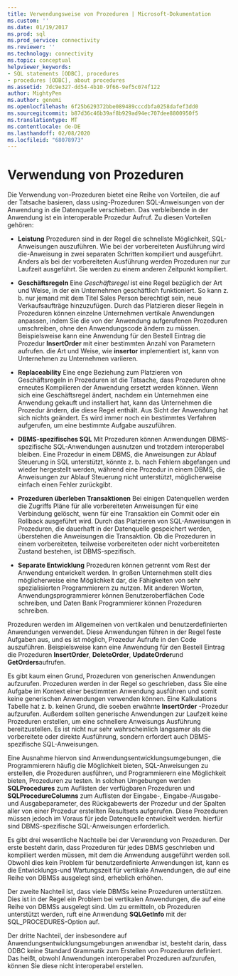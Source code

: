 ```yaml
---
title: Verwendungsweise von Prozeduren | Microsoft-Dokumentation
ms.custom: ''
ms.date: 01/19/2017
ms.prod: sql
ms.prod_service: connectivity
ms.reviewer: ''
ms.technology: connectivity
ms.topic: conceptual
helpviewer_keywords:
- SQL statements [ODBC], procedures
- procedures [ODBC], about procedures
ms.assetid: 7dc9e327-dd54-4b10-9f66-9ef5c074f122
author: MightyPen
ms.author: genemi
ms.openlocfilehash: 6f25b629372bbe089489cccdbfa0258dafef3dd0
ms.sourcegitcommit: b87d36c46b39af8b929ad94ec707dee8800950f5
ms.translationtype: MT
ms.contentlocale: de-DE
ms.lasthandoff: 02/08/2020
ms.locfileid: "68078973"
---
```

# <a name="when-to-use-procedures"></a>Verwendung von Prozeduren
Die Verwendung von-Prozeduren bietet eine Reihe von Vorteilen, die auf der Tatsache basieren, dass using-Prozeduren SQL-Anweisungen von der Anwendung in die Datenquelle verschieben. Das verbleibende in der Anwendung ist ein interoperable Prozedur Aufruf. Zu diesen Vorteilen gehören:  
  
-   **Leistung** Prozeduren sind in der Regel die schnellste Möglichkeit, SQL-Anweisungen auszuführen. Wie bei der vorbereiteten Ausführung wird die-Anweisung in zwei separaten Schritten kompiliert und ausgeführt. Anders als bei der vorbereiteten Ausführung werden Prozeduren nur zur Laufzeit ausgeführt. Sie werden zu einem anderen Zeitpunkt kompiliert.  
  
-   **Geschäftsregeln** Eine *Geschäftsregel* ist eine Regel bezüglich der Art und Weise, in der ein Unternehmen geschäftlich funktioniert. So kann z. b. nur jemand mit dem Titel Sales Person berechtigt sein, neue Verkaufsaufträge hinzuzufügen. Durch das Platzieren dieser Regeln in Prozeduren können einzelne Unternehmen vertikale Anwendungen anpassen, indem Sie die von der Anwendung aufgerufenen Prozeduren umschreiben, ohne den Anwendungscode ändern zu müssen. Beispielsweise kann eine Anwendung für den Bestell Eintrag die Prozedur **InsertOrder** mit einer bestimmten Anzahl von Parametern aufrufen. die Art und Weise, wie **insertor** implementiert ist, kann von Unternehmen zu Unternehmen variieren.  
  
-   **Replaceability** Eine enge Beziehung zum Platzieren von Geschäftsregeln in Prozeduren ist die Tatsache, dass Prozeduren ohne erneutes Kompilieren der Anwendung ersetzt werden können. Wenn sich eine Geschäftsregel ändert, nachdem ein Unternehmen eine Anwendung gekauft und installiert hat, kann das Unternehmen die Prozedur ändern, die diese Regel enthält. Aus Sicht der Anwendung hat sich nichts geändert. Es wird immer noch ein bestimmtes Verfahren aufgerufen, um eine bestimmte Aufgabe auszuführen.  
  
-   **DBMS-spezifisches SQL** Mit Prozeduren können Anwendungen DBMS-spezifische SQL-Anwendungen ausnutzen und trotzdem interoperabel bleiben. Eine Prozedur in einem DBMS, die Anweisungen zur Ablauf Steuerung in SQL unterstützt, könnte z. b. nach Fehlern abgefangen und wieder hergestellt werden, während eine Prozedur in einem DBMS, die Anweisungen zur Ablauf Steuerung nicht unterstützt, möglicherweise einfach einen Fehler zurückgibt.  
  
-   **Prozeduren überleben Transaktionen** Bei einigen Datenquellen werden die Zugriffs Pläne für alle vorbereiteten Anweisungen für eine Verbindung gelöscht, wenn für eine Transaktion ein Commit oder ein Rollback ausgeführt wird. Durch das Platzieren von SQL-Anweisungen in Prozeduren, die dauerhaft in der Datenquelle gespeichert werden, überstehen die Anweisungen die Transaktion. Ob die Prozeduren in einem vorbereiteten, teilweise vorbereiteten oder nicht vorbereiteten Zustand bestehen, ist DBMS-spezifisch.  
  
-   **Separate Entwicklung** Prozeduren können getrennt vom Rest der Anwendung entwickelt werden. In großen Unternehmen stellt dies möglicherweise eine Möglichkeit dar, die Fähigkeiten von sehr spezialisierten Programmierern zu nutzen. Mit anderen Worten, Anwendungsprogrammierer können Benutzeroberflächen Code schreiben, und Daten Bank Programmierer können Prozeduren schreiben.  
  
 Prozeduren werden im Allgemeinen von vertikalen und benutzerdefinierten Anwendungen verwendet. Diese Anwendungen führen in der Regel feste Aufgaben aus, und es ist möglich, Prozedur Aufrufe in den Code auszuführen. Beispielsweise kann eine Anwendung für den Bestell Eintrag die Prozeduren **InsertOrder**, **DeleteOrder**, **UpdateOrder**und **GetOrders**aufrufen.  
  
 Es gibt kaum einen Grund, Prozeduren von generischen Anwendungen aufzurufen. Prozeduren werden in der Regel so geschrieben, dass Sie eine Aufgabe im Kontext einer bestimmten Anwendung ausführen und somit keine generischen Anwendungen verwenden können. Eine Kalkulations Tabelle hat z. b. keinen Grund, die soeben erwähnte **InsertOrder** -Prozedur aufzurufen. Außerdem sollten generische Anwendungen zur Laufzeit keine Prozeduren erstellen, um eine schnellere Anweisungs Ausführung bereitzustellen. Es ist nicht nur sehr wahrscheinlich langsamer als die vorbereitete oder direkte Ausführung, sondern erfordert auch DBMS-spezifische SQL-Anweisungen.  
  
 Eine Ausnahme hiervon sind Anwendungsentwicklungsumgebungen, die Programmierern häufig die Möglichkeit bieten, SQL-Anweisungen zu erstellen, die Prozeduren ausführen, und Programmierern eine Möglichkeit bieten, Prozeduren zu testen. In solchen Umgebungen werden **SQLProcedures** zum Auflisten der verfügbaren Prozeduren und **SQLProcedureColumns** zum Auflisten der Eingabe-, Eingabe-/Ausgabe-und Ausgabeparameter, des Rückgabewerts der Prozedur und der Spalten aller von einer Prozedur erstellten Resultsets aufgerufen. Diese Prozeduren müssen jedoch im Voraus für jede Datenquelle entwickelt werden. hierfür sind DBMS-spezifische SQL-Anweisungen erforderlich.  
  
 Es gibt drei wesentliche Nachteile bei der Verwendung von Prozeduren. Der erste besteht darin, dass Prozeduren für jedes DBMS geschrieben und kompiliert werden müssen, mit dem die Anwendung ausgeführt werden soll. Obwohl dies kein Problem für benutzerdefinierte Anwendungen ist, kann es die Entwicklungs-und Wartungszeit für vertikale Anwendungen, die auf eine Reihe von DBMSs ausgelegt sind, erheblich erhöhen.  
  
 Der zweite Nachteil ist, dass viele DBMSs keine Prozeduren unterstützen. Dies ist in der Regel ein Problem bei vertikalen Anwendungen, die auf eine Reihe von DBMSs ausgelegt sind. Um zu ermitteln, ob Prozeduren unterstützt werden, ruft eine Anwendung **SQLGetInfo** mit der SQL_PROCEDURES-Option auf.  
  
 Der dritte Nachteil, der insbesondere auf Anwendungsentwicklungsumgebungen anwendbar ist, besteht darin, dass ODBC keine Standard Grammatik zum Erstellen von Prozeduren definiert. Das heißt, obwohl Anwendungen interoperabel Prozeduren aufzurufen, können Sie diese nicht interoperabel erstellen.
